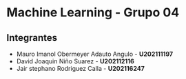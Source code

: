 # Machine Learning - Grupo 04
## Integrantes
+ Mauro Imanol Obermeyer Adauto Angulo - **U202111197**
+ David Joaquin Niño Suarez - **U202112116**
+ Jair stephano Rodriguez Calla - **U202116247**

